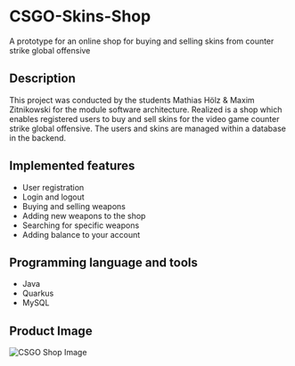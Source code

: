 # CSGO-Skins-Shop
A prototype for an online shop for buying and selling skins from counter strike global offensive

## Description

This project was conducted by the students Mathias Hölz & Maxim Zitnikowski for the module software architecture.
Realized is a shop which enables registered users to buy and sell skins for the video game counter strike global offensive.
The users and skins are managed within a database in the backend.

## Implemented features

* User registration
* Login and logout
* Buying and selling weapons
* Adding new weapons to the shop
* Searching for specific weapons
* Adding balance to your account

## Programming language and tools

* Java
* Quarkus
* MySQL

## Product Image

![CSGO Shop Image](http://mzitniko.de/assets/img/portfolio/CSGO_Skins_Shop.png)
